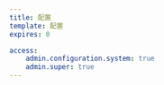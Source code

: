 ```yaml
---
title: 配置
template: 配置
expires: 0

access:
    admin.configuration.system: true
    admin.super: true
---
```

